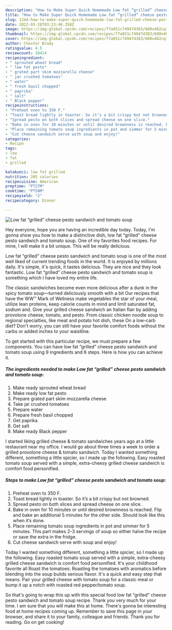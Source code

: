 ```yaml
---
description: "How to Make Super Quick Homemade Low fat “grilled” cheese pesto sandwich and tomato soup"
title: "How to Make Super Quick Homemade Low fat “grilled” cheese pesto sandwich and tomato soup"
slug: 1244-how-to-make-super-quick-homemade-low-fat-grilled-cheese-pesto-sandwich-and-tomato-soup
date: 2022-03-28T03:23:46.358Z
image: https://img-global.cpcdn.com/recipes/f7a851c74947d383/680x482cq70/low-fat-grilled-cheese-pesto-sandwich-and-tomato-soup-recipe-main-photo.jpg
thumbnail: https://img-global.cpcdn.com/recipes/f7a851c74947d383/680x482cq70/low-fat-grilled-cheese-pesto-sandwich-and-tomato-soup-recipe-main-photo.jpg
cover: https://img-global.cpcdn.com/recipes/f7a851c74947d383/680x482cq70/low-fat-grilled-cheese-pesto-sandwich-and-tomato-soup-recipe-main-photo.jpg
author: Chester Brady
ratingvalue: 4.5
reviewcount: 18414
recipeingredient:
- " sprouted wheat bread"
- " low fat pesto"
- " grated part skim mozzarella cheese"
- " jar crushed tomatoes"
- " water"
- " fresh basil chopped"
- " paprika"
- " salt"
- " Black pepper"
recipeinstructions:
- "Preheat oven to 350 F."
- "Toast bread lightly in toaster. So it’s a bit crispy but not browned."
- "Spread pesto on both slices and spread cheese on one slice."
- "Bake in oven for 10 minutes or until desired brownness is reached. Flip and bake an additional 5 minutes for the other side. Should look like this when it’s done."
- "Place remaining tomato soup ingredients in pot and simmer for 5 minutes. This part makes 2-3 servings of soup so either halve the recipe or save the extra in the fridge."
- "Cut cheese sandwich serve with soup and enjoy!"
categories:
- Recipe
tags:
- low
- fat
- grilled

katakunci: low fat grilled 
nutrition: 205 calories
recipecuisine: American
preptime: "PT27M"
cooktime: "PT50M"
recipeyield: "2"
recipecategory: Dinner

---
```



![Low fat “grilled” cheese pesto sandwich and tomato soup](https://img-global.cpcdn.com/recipes/f7a851c74947d383/680x482cq70/low-fat-grilled-cheese-pesto-sandwich-and-tomato-soup-recipe-main-photo.jpg)

Hey everyone, hope you are having an incredible day today. Today, I'm gonna show you how to make a distinctive dish, low fat “grilled” cheese pesto sandwich and tomato soup. One of my favorites food recipes. For mine, I will make it a bit unique. This will be really delicious.

Low fat “grilled” cheese pesto sandwich and tomato soup is one of the most well liked of current trending foods in the world. It is enjoyed by millions daily. It's simple, it's quick, it tastes delicious. They are nice and they look fantastic. Low fat “grilled” cheese pesto sandwich and tomato soup is something which I have loved my entire life.

The classic sandwiches become even more delicious after a dunk in the spicy tomato soup—turned deliciously smooth with a bit Our recipes that have the WW™ Mark of Wellness make vegetables the star of your meal, utilize lean proteins, keep calorie counts in mind and limit saturated fat, sodium and. Give your grilled cheese sandwich an Italian flair by adding provolone cheese, tomato, and pesto. From classic chicken noodle soup to regional specialties, like meat and potato hot dish, these On a low-carb diet? Don&#39;t worry, you can still have your favorite comfort foods without the carbs or added inches to your waistline.


To get started with this particular recipe, we must prepare a few components. You can have low fat “grilled” cheese pesto sandwich and tomato soup using 9 ingredients and 6 steps. Here is how you can achieve it.

<!--inarticleads1-->

##### The ingredients needed to make Low fat “grilled” cheese pesto sandwich and tomato soup:

1. Make ready  sprouted wheat bread
1. Make ready  low fat pesto
1. Prepare  grated part skim mozzarella cheese
1. Take  jar crushed tomatoes
1. Prepare  water
1. Prepare  fresh basil chopped
1. Get  paprika
1. Get  salt
1. Make ready  Black pepper


I started liking grilled cheese &amp; tomato sandwiches years ago at a little restaurant near my office. I would go about three times a week to order a grilled provolone cheese &amp; tomato sandwich. Today I wanted something different, something a little spicier, so I made up the following. Easy roasted tomato soup served with a simple, extra-cheesy grilled cheese sandwich is comfort food personified. 

<!--inarticleads2-->

##### Steps to make Low fat “grilled” cheese pesto sandwich and tomato soup:

1. Preheat oven to 350 F.
1. Toast bread lightly in toaster. So it’s a bit crispy but not browned.
1. Spread pesto on both slices and spread cheese on one slice.
1. Bake in oven for 10 minutes or until desired brownness is reached. Flip and bake an additional 5 minutes for the other side. Should look like this when it’s done.
1. Place remaining tomato soup ingredients in pot and simmer for 5 minutes. This part makes 2-3 servings of soup so either halve the recipe or save the extra in the fridge.
1. Cut cheese sandwich serve with soup and enjoy!


Today I wanted something different, something a little spicier, so I made up the following. Easy roasted tomato soup served with a simple, extra-cheesy grilled cheese sandwich is comfort food personified. It&#39;s your childhood favorite all Roast the tomatoes: Roasting the tomatoes with aromatics before blending into the soup builds serious flavor. It&#39;s a quick and easy step that means. Pair your grilled cheese with tomato soup for a classic meal or bump it up a notch with roasted red pepper/tomato soup. 

So that's going to wrap this up with this special food low fat “grilled” cheese pesto sandwich and tomato soup recipe. Thank you very much for your time. I am sure that you will make this at home. There's gonna be interesting food at home recipes coming up. Remember to save this page in your browser, and share it to your family, colleague and friends. Thank you for reading. Go on get cooking!
